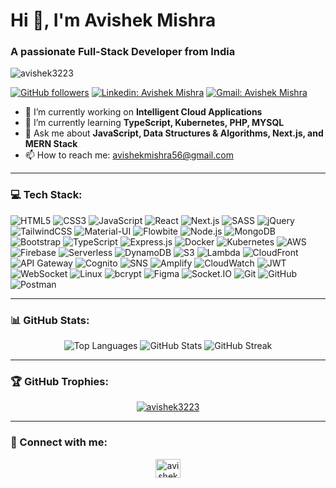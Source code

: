 # Hi 👋, I'm Avishek Mishra
### A passionate Full-Stack Developer from India

<p align="left"> <img src="https://komarev.com/ghpvc/?username=avishek3223&label=Profile%20views&color=0e75b6&style=flat" alt="avishek3223" /> </p>

[![GitHub followers](https://img.shields.io/github/followers/avishek3223?label=Follow&style=social)](https://github.com/avishek3223/?tab=follow)
[![Linkedin: Avishek Mishra](https://img.shields.io/badge/-AvishekMishra-blue?style=flat-square&logo=Linkedin&logoColor=white&link=https://www.linkedin.com/in/avishek-mishra-6b3910272/)](https://www.linkedin.com/in/avishek-mishra-6b3910272/)
[![Gmail: Avishek Mishra](https://img.shields.io/badge/-avishekmishra56@gmail.com-red?style=flat-square&logo=Gmail&logoColor=white&link=mailto:avishekmishra56@gmail.com)](mailto:avishekmishra56@gmail.com)

- 🔭 I’m currently working on **Intelligent Cloud Applications**
- 🌱 I’m currently learning **TypeScript, Kubernetes, PHP, MYSQL**
- 💬 Ask me about **JavaScript, Data Structures & Algorithms, Next.js, and MERN Stack**
- 📫 How to reach me: [avishekmishra56@gmail.com](mailto:avishekmishra56@gmail.com)

---

### 💻 Tech Stack:

<p align="left">
  <img src="https://img.shields.io/badge/-HTML5-E34F26?style=for-the-badge&logo=html5&logoColor=white" alt="HTML5"/>
  <img src="https://img.shields.io/badge/-CSS3-1572B6?style=for-the-badge&logo=css3&logoColor=white" alt="CSS3"/>
  <img src="https://img.shields.io/badge/-JavaScript-F7DF1E?style=for-the-badge&logo=javascript&logoColor=white" alt="JavaScript"/>
   <img src="https://img.shields.io/badge/-React-61DAFB?style=for-the-badge&logo=react&logoColor=white" alt="React"/>
  <img src="https://img.shields.io/badge/-Next.js-000000?style=for-the-badge&logo=nextdotjs&logoColor=white" alt="Next.js"/>
  <img src="https://img.shields.io/badge/-SASS-CC6699?style=for-the-badge&logo=sass&logoColor=white" alt="SASS"/>
  <img src="https://img.shields.io/badge/-jQuery-0769AD?style=for-the-badge&logo=jquery&logoColor=white" alt="jQuery"/>
  <img src="https://img.shields.io/badge/-TailwindCSS-06B6D4?style=for-the-badge&logo=tailwindcss&logoColor=white" alt="TailwindCSS"/>
  <img src="https://img.shields.io/badge/-Material--UI-007FFF?style=for-the-badge&logo=mui&logoColor=white" alt="Material-UI"/>
 <img src="https://img.shields.io/badge/-Flowbite-3B82F6?style=for-the-badge&logo=tailwindcss&logoColor=white" alt="Flowbite"/>
  <img src="https://img.shields.io/badge/-Node.js-339933?style=for-the-badge&logo=nodedotjs&logoColor=white" alt="Node.js"/>
  <img src="https://img.shields.io/badge/-MongoDB-47A248?style=for-the-badge&logo=mongodb&logoColor=white" alt="MongoDB"/>
  <img src="https://img.shields.io/badge/-Bootstrap-7952B3?style=for-the-badge&logo=bootstrap&logoColor=white" alt="Bootstrap"/>
  <img src="https://img.shields.io/badge/-TypeScript-3178C6?style=for-the-badge&logo=typescript&logoColor=white" alt="TypeScript"/>
  <img src="https://img.shields.io/badge/-Express.js-000000?style=for-the-badge&logo=express&logoColor=white" alt="Express.js"/>
  <img src="https://img.shields.io/badge/-Docker-2496ED?style=for-the-badge&logo=docker&logoColor=white" alt="Docker"/>
  <img src="https://img.shields.io/badge/-Kubernetes-326CE5?style=for-the-badge&logo=kubernetes&logoColor=white" alt="Kubernetes"/>
  <img src="https://img.shields.io/badge/-AWS-232F3E?style=for-the-badge&logo=amazonaws&logoColor=white" alt="AWS"/>
  <img src="https://img.shields.io/badge/-Firebase-FFCA28?style=for-the-badge&logo=firebase&logoColor=white" alt="Firebase"/>
  <img src="https://img.shields.io/badge/-Serverless-FD5750?style=for-the-badge&logo=serverless&logoColor=white" alt="Serverless"/>
  <img src="https://img.shields.io/badge/-DynamoDB-4053D6?style=for-the-badge&logo=amazondynamodb&logoColor=white" alt="DynamoDB"/>
  <img src="https://img.shields.io/badge/-S3-569A31?style=for-the-badge&logo=amazons3&logoColor=white" alt="S3"/>
  <img src="https://img.shields.io/badge/-Lambda-FF9900?style=for-the-badge&logo=awslambda&logoColor=white" alt="Lambda"/>
  <img src="https://img.shields.io/badge/-CloudFront-FF9900?style=for-the-badge&logo=amazoncloudfront&logoColor=white" alt="CloudFront"/>
  <img src="https://img.shields.io/badge/-API Gateway-FF4F8B?style=for-the-badge&logo=amazonaws&logoColor=white" alt="API Gateway"/>
  <img src="https://img.shields.io/badge/-Cognito-005A9C?style=for-the-badge&logo=amazoncognito&logoColor=white" alt="Cognito"/>
  <img src="https://img.shields.io/badge/-SNS-FF9900?style=for-the-badge&logo=amazonsns&logoColor=white" alt="SNS"/>
  <img src="https://img.shields.io/badge/-Amplify-FF69B4?style=for-the-badge&logo=amazonaws&logoColor=white" alt="Amplify"/>
  <img src="https://img.shields.io/badge/-CloudWatch-252D3A?style=for-the-badge&logo=amazoncloudwatch&logoColor=white" alt="CloudWatch"/>
  <img src="https://img.shields.io/badge/-JWT-000000?style=for-the-badge&logo=json-web-tokens&logoColor=white" alt="JWT"/>
  <img src="https://img.shields.io/badge/-WebSocket-000000?style=for-the-badge&logo=websockets&logoColor=white" alt="WebSocket"/>
  <img src="https://img.shields.io/badge/-Linux-FCC624?style=for-the-badge&logo=linux&logoColor=black" alt="Linux"/>
  <img src="https://img.shields.io/badge/-bcrypt-F1A63E?style=for-the-badge&logo=bcrypt&logoColor=white" alt="bcrypt"/>
  <img src="https://img.shields.io/badge/-Figma-F24E1E?style=for-the-badge&logo=figma&logoColor=white" alt="Figma"/>
  <img src="https://img.shields.io/badge/-Socket.IO-010101?style=for-the-badge&logo=socketdotio&logoColor=white" alt="Socket.IO"/>
  <img src="https://img.shields.io/badge/-Git-F05032?style=for-the-badge&logo=git&logoColor=white" alt="Git"/>
  <img src="https://img.shields.io/badge/-GitHub-181717?style=for-the-badge&logo=github&logoColor=white" alt="GitHub"/>
  <img src="https://img.shields.io/badge/-Postman-FF6C37?style=for-the-badge&logo=postman&logoColor=white" alt="Postman"/>
</p>

---

### 📊 GitHub Stats:

<div align="center">
  <img src="https://github-readme-stats.vercel.app/api/top-langs/?username=avishek3223&layout=compact&theme=radical&bg_color=0d1117&title_color=ffffff&text_color=c9d1d9&icon_color=79fe96" alt="Top Languages" />
  <img src="https://github-readme-stats.vercel.app/api?username=avishek3223&show_icons=true&theme=radical&bg_color=0d1117&title_color=b1ffb1&text_color=eceef1&icon_color=0087d7" alt="GitHub Stats" />
  <img src="https://github-readme-streak-stats.herokuapp.com/?user=avishek3223&theme=radical&background=0d1117&stroke=ffffff&text_color=b1ffb1&title_color=b1ffb1&fire=0087d7&ring=0087d7&sideNums=0087d7" alt="GitHub Streak" />
</div>

---

### 🏆 GitHub Trophies:

<p align="center">
  <a href="https://github.com/ryo-ma/github-profile-trophy">
    <img src="https://github-profile-trophy.vercel.app/?username=avishek3223&theme=darkhub" alt="avishek3223" />
  </a>
</p>

---

### 🔗 Connect with me:

<p align="center">
  <a href="https://www.linkedin.com/in/avishek-mishra-6b3910272" target="_blank">
    <img align="center" src="https://raw.githubusercontent.com/rahuldkjain/github-profile-readme-generator/master/src/images/icons/Social/linked-in-alt.svg" alt="avishek mishra" height="30" width="40" />
  </a>
</p>

